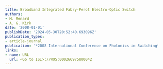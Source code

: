 ```yaml
---
title: Broadband Integrated Fabry-Perot Electro-Optic Switch
authors:
- M. Menard
- A. G. Kirk
date: '2008-01-01'
publishDate: '2024-05-30T20:52:40.693096Z'
publication_types:
- article-journal
publication: '*2008 International Conference on Photonics in Switching*'
links:
- name: URL
  url: <Go to ISI>://WOS:000266975800042
---
```

